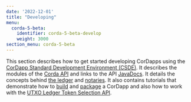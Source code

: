 ```yaml
---
date: '2022-12-01'
title: "Developing"
menu:
  corda-5-beta:
    identifier: corda-5-beta-develop
    weight: 3000
section_menu: corda-5-beta
---
```


This section describes how to get started developing CorDapps using the [CorDapp Standard Development Environment (CSDE)](getting-started/get-started.md). It describes the modules of the [Corda API](api/corda-api.md) and links to the API [JavaDocs](../../../../api-ref/corda/5.0-beta/java/index.html). It details the concepts behind [the ledger](ledger/ledger.md) and [notaries](notaries/overview.md). It also contains tutorials that demonstrate how to [build](development-tutorials/build-basic-cordapp/basic-cordapp-intro.md) and [package](development-tutorials/cordapp-packaging.md) a CorDapp and also how to work with the [UTXO Ledger Token Selection API](development-tutorials/token-selection.md).
